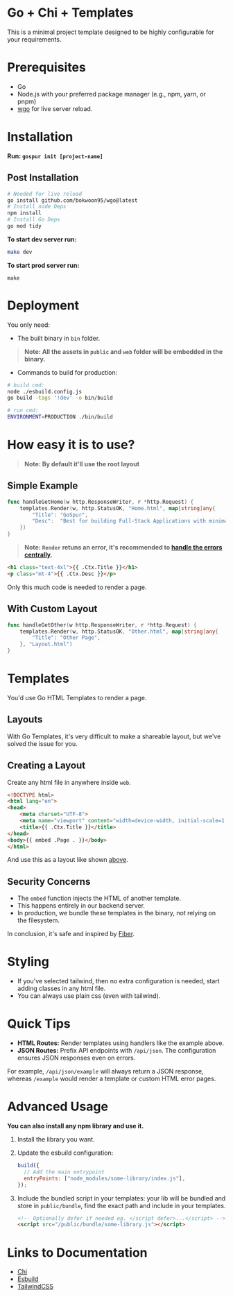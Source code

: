 # Go + Chi + Templates

This is a minimal project template designed to be highly configurable for your requirements.

# Prerequisites

- Go
- Node.js with your preferred package manager (e.g., npm, yarn, or pnpm)
- [wgo](https://github.com/bokwoon95/wgo) for live server reload.

# Installation

**Run: `gospur init [project-name]`**

## Post Installation

```sh
# Needed for live reload
go install github.com/bokwoon95/wgo@latest
# Install node Deps
npm install
# Install Go Deps
go mod tidy
```

**To start dev server run:**

```sh
make dev
```

**To start prod server run:**

```
make
```

# Deployment

You only need:

- The built binary in `bin` folder.

> **Note: All the assets in `public` and `web` folder will be embedded in the binary.**

- Commands to build for production:
```sh
# build cmd:
node ./esbuild.config.js
go build -tags '!dev' -o bin/build

# run cmd: 
ENVIRONMENT=PRODUCTION ./bin/build
```

# How easy it is to use?

> **Note: By default it'll use the root layout**

## Simple Example
```go
func handleGetHome(w http.ResponseWriter, r *http.Request) {
	templates.Render(w, http.StatusOK, "Home.html", map[string]any{
		"Title": "GoSpur",
		"Desc":  "Best for building Full-Stack Applications with minimal JavaScript",
	})
}
```
> **Note: `Render` retuns an error, it's recommended to [handle the errors centrally](/docs/recommendations/http-error-handling.md).**

```html
<h1 class="text-4xl">{{ .Ctx.Title }}</h1>
<p class="mt-4">{{ .Ctx.Desc }}</p>
```
Only this much code is needed to render a page.

## With Custom Layout
```go
func handleGetOther(w http.ResponseWriter, r *http.Request) {
	templates.Render(w, http.StatusOK, "Other.html", map[string]any{
		"Title": "Other Page",
	}, "Layout.html")    
}
```

# Templates

You'd use Go HTML Templates to render a page. 

## Layouts

With Go Templates, it's very difficult to make a shareable layout, but we've solved the issue for you.

## Creating a Layout

Create any html file in anywhere inside `web`.

```html
<!DOCTYPE html>
<html lang="en">
<head>
    <meta charset="UTF-8">
    <meta name="viewport" content="width=device-width, initial-scale=1.0">
    <title>{{ .Ctx.Title }}</title>
</head>
<body>{{ embed .Page . }}</body>
</html>
```

And use this as a layout like shown [above](#with-custom-layout).

## Security Concerns

- The `embed` function injects the HTML of another template.
- This happens entirely in our backend server.
- In production, we bundle these templates in the binary, not relying on the filesystem.

In conclusion, it's safe and inspired by [Fiber](https://docs.gofiber.io).  

# Styling

- If you've selected tailwind, then no extra configuration is needed, start adding classes in any html file.
- You can always use plain css (even with tailwind).

# Quick Tips

- **HTML Routes:** Render templates using handlers like the example above.
- **JSON Routes:** Prefix API endpoints with `/api/json`. The configuration ensures JSON responses even on errors.

For example, `/api/json/example` will always return a JSON response, whereas `/example` would render a template or custom HTML error pages.

# Advanced Usage

**You can also install any npm library and use it.**

1.  Install the library you want.
2.  Update the esbuild configuration:

    ```js
    build({
      // Add the main entrypoint
      entryPoints: ["node_modules/some-library/index.js"],
    });
    ```

3.  Include the bundled script in your templates:
    your lib will be bundled and store in `public/bundle`, find the exact path and include in your templates.

    ```html
    <!-- Optionally defer if needed eg. </script defer>...</script> -->
    <script src="/public/bundle/some-library.js"></script>
    ```

# Links to Documentation

- [Chi](https://go-chi.io/#/README)
- [Esbuild](https://esbuild.github.io)
- [TailwindCSS](https://tailwindcss.com)
